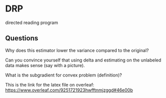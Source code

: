 # DRP
directed reading program 

## Questions
Why does this estimator lower the variance compared to the original? 

Can you convince yourself that using delta and estimating on the unlabeled data makes sense (say with a picture). 

What is the subgradient for convex problem (definition)? 


This is the link for the latex file on overleaf: 
https://www.overleaf.com/9251721923hwfftnmjzggd#46e00b
